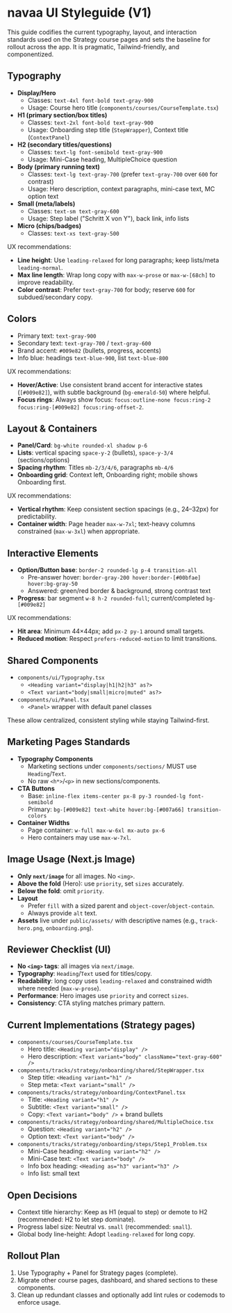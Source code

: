 # navaa UI Styleguide (V1)

This guide codifies the current typography, layout, and interaction standards used on the Strategy course pages and sets the baseline for rollout across the app. It is pragmatic, Tailwind-friendly, and componentized.

## Typography

- **Display/Hero**
  - Classes: `text-4xl font-bold text-gray-900`
  - Usage: Course hero title (`components/courses/CourseTemplate.tsx`)
- **H1 (primary section/box titles)**
  - Classes: `text-2xl font-bold text-gray-900`
  - Usage: Onboarding step title (`StepWrapper`), Context title (`ContextPanel`)
- **H2 (secondary titles/questions)**
  - Classes: `text-lg font-semibold text-gray-900`
  - Usage: Mini-Case heading, MultipleChoice question
- **Body (primary running text)**
  - Classes: `text-lg text-gray-700` (prefer `text-gray-700` over `600` for contrast)
  - Usage: Hero description, context paragraphs, mini-case text, MC option text
- **Small (meta/labels)**
  - Classes: `text-sm text-gray-600`
  - Usage: Step label ("Schritt X von Y"), back link, info lists
- **Micro (chips/badges)**
  - Classes: `text-xs text-gray-500`

UX recommendations:

- **Line height**: Use `leading-relaxed` for long paragraphs; keep lists/meta `leading-normal`.
- **Max line length**: Wrap long copy with `max-w-prose` or `max-w-[68ch]` to improve readability.
- **Color contrast**: Prefer `text-gray-700` for body; reserve `600` for subdued/secondary copy.

## Colors

- Primary text: `text-gray-900`
- Secondary text: `text-gray-700` / `text-gray-600`
- Brand accent: `#009e82` (bullets, progress, accents)
- Info blue: headings `text-blue-900`, list `text-blue-800`

UX recommendations:

- **Hover/Active**: Use consistent brand accent for interactive states (`[#009e82]`), with subtle background (`bg-emerald-50`) where helpful.
- **Focus rings**: Always show focus: `focus:outline-none focus:ring-2 focus:ring-[#009e82] focus:ring-offset-2`.

## Layout & Containers

- **Panel/Card**: `bg-white rounded-xl shadow p-6`
- **Lists**: vertical spacing `space-y-2` (bullets), `space-y-3/4` (sections/options)
- **Spacing rhythm**: Titles `mb-2/3/4/6`, paragraphs `mb-4/6`
- **Onboarding grid**: Context left, Onboarding right; mobile shows Onboarding first.

UX recommendations:

- **Vertical rhythm**: Keep consistent section spacings (e.g., 24–32px) for predictability.
- **Container width**: Page header `max-w-7xl`; text-heavy columns constrained (`max-w-3xl`) when appropriate.

## Interactive Elements

- **Option/Button base**: `border-2 rounded-lg p-4 transition-all`
  - Pre-answer hover: `border-gray-200 hover:border-[#00bfae] hover:bg-gray-50`
  - Answered: green/red border & background, strong contrast text
- **Progress**: bar segment `w-8 h-2 rounded-full`; current/completed `bg-[#009e82]`

UX recommendations:

- **Hit area**: Minimum 44×44px; add `px-2 py-1` around small targets.
- **Reduced motion**: Respect `prefers-reduced-motion` to limit transitions.

## Shared Components

- `components/ui/Typography.tsx`
  - `<Heading variant="display|h1|h2|h3" as?>`
  - `<Text variant="body|small|micro|muted" as?>`
- `components/ui/Panel.tsx`
  - `<Panel>` wrapper with default panel classes

These allow centralized, consistent styling while staying Tailwind-first.

## Marketing Pages Standards

- **Typography Components**
  - Marketing sections under `components/sections/` MUST use `Heading`/`Text`.
  - No raw `<h*>`/`<p>` in new sections/components.
- **CTA Buttons**
  - Base: `inline-flex items-center px-8 py-3 rounded-lg font-semibold`
  - Primary: `bg-[#009e82] text-white hover:bg-[#007a66] transition-colors`
- **Container Widths**
  - Page container: `w-full max-w-6xl mx-auto px-6`
  - Hero containers may use `max-w-7xl`.

## Image Usage (Next.js Image)

- **Only `next/image`** for all images. No `<img>`.
- **Above the fold** (Hero): use `priority`, set `sizes` accurately.
- **Below the fold**: omit `priority`.
- **Layout**
  - Prefer `fill` with a sized parent and `object-cover`/`object-contain`.
  - Always provide `alt` text.
- **Assets** live under `public/assets/` with descriptive names (e.g., `track-hero.png`, `onboarding.png`).

## Reviewer Checklist (UI)

- **No `<img>` tags**: all images via `next/image`.
- **Typography**: `Heading`/`Text` used for titles/copy.
- **Readability**: long copy uses `leading-relaxed` and constrained width where needed (`max-w-prose`).
- **Performance**: Hero images use `priority` and correct `sizes`.
- **Consistency**: CTA styling matches primary pattern.

## Current Implementations (Strategy pages)

- `components/courses/CourseTemplate.tsx`
  - Hero title: `<Heading variant="display" />`
  - Hero description: `<Text variant="body" className="text-gray-600" />`
- `components/tracks/strategy/onboarding/shared/StepWrapper.tsx`
  - Step title: `<Heading variant="h1" />`
  - Step meta: `<Text variant="small" />`
- `components/tracks/strategy/onboarding/ContextPanel.tsx`
  - Title: `<Heading variant="h1" />`
  - Subtitle: `<Text variant="small" />`
  - Copy: `<Text variant="body" />` + brand bullets
- `components/tracks/strategy/onboarding/shared/MultipleChoice.tsx`
  - Question: `<Heading variant="h2" />`
  - Option text: `<Text variant="body" />`
- `components/tracks/strategy/onboarding/steps/Step1_Problem.tsx`
  - Mini-Case heading: `<Heading variant="h2" />`
  - Mini-Case text: `<Text variant="body" />`
  - Info box heading: `<Heading as="h3" variant="h3" />`
  - Info list: small text

## Open Decisions

- Context title hierarchy: Keep as H1 (equal to step) or demote to H2 (recommended: H2 to let step dominate).
- Progress label size: Neutral vs. `small` (recommended: `small`).
- Global body line-height: Adopt `leading-relaxed` for long copy.

## Rollout Plan

1. Use Typography + Panel for Strategy pages (complete).
2. Migrate other course pages, dashboard, and shared sections to these components.
3. Clean up redundant classes and optionally add lint rules or codemods to enforce usage.
